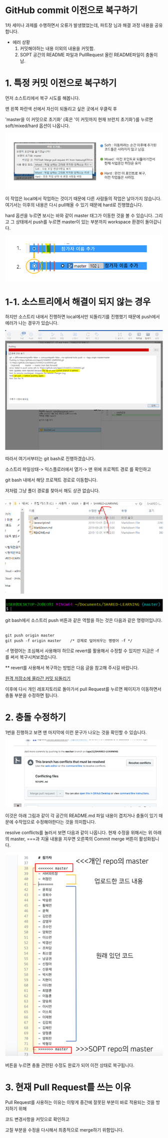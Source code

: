 ﻿#  GitHub commit 이전으로 복구하기

 1차 세미나 과제를 수행하면서 오류가 발생했었는데, 파트장 님과 해결 과정 내용을 공유합니다.


 - 에러 상황
   1. 커밋해야하는 내용 이외의 내용을 커밋함.
   2. SOPT 공간의 README 파일과 PullRequest 올린 README파일이 충돌이 남.



# 1. 특정 커밋 이전으로 복구하기

  먼저 소스트리에서 복구 시도를 해봅니다. 

 맨 왼쪽 파란색 선에서 자신이 되돌리고 싶은 곳에서 우클릭 후 

 'master을 이 커밋으로 초기화' (혹은 '이 커밋까지 현재 브런치 초기화')를 누르면  soft/mixed/hard 옵션이 나옵니다.

![이미지1](./img/1.PNG) 



 이 작업은 local에서 작업하는 것이기 때문에 다른 사람들의 작업은 날아가지 않습니다. 여기서는 이후의 내용은 다시 pull해올 수 있기 때문에 hard로 진행했습니다.


 hard 옵션을 누르면 보시는 바와 같이 master 태그가 이동한 것을 볼 수 있습니다. 그리고 그 상태에서 push를 누르면 master이 있는 부분까지 workspace 환경이 돌아갑니다.

![이미지1-2](./img/1-2.PNG) 



# 1-1.  소스트리에서 해결이 되지 않는 경우

 하지만 소스트리 내에서 진행하면 local에서만 되돌리기를 진행했기 때문에 push에서 에러가 나는 경우가 있습니다.


 ![이미지2](./img/2.png) 


따라서 여기서부터는 git bash로 진행하겠습니다.

소스트리 파일상태-> 익스플로러에서 열기-> 맨 위에 프로젝트 경로
를 확인하고 

git bash 내에서 해당 프로젝트 경로로 이동합니다.


저처럼 그냥 폴더 경로를 찾아서 해도 상관 없습니다.


![이미지3](./img/3.png) 

![이미지3_1](./img/3_1.png) 


 git bash에서 소스트리 push 버튼과 같은 역할을 하는 것은 다음과 같은 명령어입니다.

```   

git push origin master
git push -f origin master    /* 강제로 덮어씌우는 명령어 -f */

```   

-f 명령어는 조심해서 사용해야 하므로 revert를 활용해서 수정할 수 있지만 지금은 -f를 써서 복구시켜보겠습니다.



** revert를 사용해서 복구하는 방법은 다음 글을 참고해 주시길 바랍니다.

[원격 저장소에 올라간 커밋 되돌리기](https://jupiny.com/2019/03/19/revert-commits-in-remote-repository/)

이후에 다시 개인 레포지토리로 돌아가서 pull Request를 누르면 페이지가 이동하면서 충돌 부분을 수정하면 됩니다.


# 2. 충돌 수정하기


 1번을 진행하고 보면 맨 마지막에 이런 문구가 나오는 것을 확인할 수 있습니다.

![이미지4](./img/4.png) 

이것은 아래 그림과 같이 각 공간의 README.md 파일 내용이 겹치거나 충돌이 있기 때문에 수작업으로 수정해야한다는 것을 의미합니다.

resolve conflicts를 눌러서 보면 다음과 같이 나옵니다.
현재 수정을 위해서는 위 아래의 master, ===과 지울 내용을 지우면 오른쪽의 Commit merge 버튼이 활성화됩니다.

![이미지4_1](./img/4_1.PNG) 

버튼을 누르면 충돌 관련된 수정도 완료가 되어 이전 상태로 복구됩니다.


# 3. 현재 Pull Request를 쓰는 이유

 Pull Request를 사용하는 이유는 이렇게 중간에 잘못된 부분이 바로 적용되는 것을 방지하기 위해 

코드 변경사항을 커밋으로 확인하고

고칠 부분을 수정을 다시해서 최종적으로 merge하기 위함입니다.

